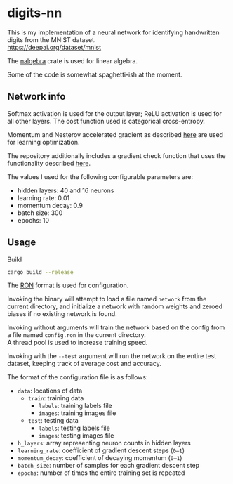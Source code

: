 # digits-nn

This is my implementation of a neural network for identifying
handwritten digits from the MNIST dataset.  
<https://deepai.org/dataset/mnist>

The [nalgebra](https://crates.io/crates/nalgebra) crate is
used for linear algebra.

Some of the code is somewhat spaghetti-ish at the moment.

## Network info

Softmax activation is used for the output layer; ReLU activation
is used for all other layers. The cost function used is categorical
cross-entropy.

Momentum and Nesterov accelerated gradient as described
[here](https://ruder.io/optimizing-gradient-descent/index.html)
are used for learning optimization.

The repository additionally includes a gradient check function
that uses the functionality described
[here](https://cs231n.github.io/neural-networks-3/#gradcheck).

The values I used for the following configurable parameters are:

* hidden layers: 40 and 16 neurons
* learning rate: 0.01
* momentum decay: 0.9
* batch size: 300
* epochs: 10

## Usage

Build

```bash
cargo build --release
```

The [RON](https://github.com/ron-rs/ron) format is used for
configuration.

Invoking the binary will attempt to load a file named `network` from
the current directory, and initialize a network with random weights
and zeroed biases if no existing network is found.

Invoking without arguments will train the network based on the config
from a file named `config.ron` in the current directory.  
A thread pool is used to increase training speed.

Invoking with the `--test` argument will run the network on the
entire test dataset, keeping track of average cost and accuracy.

The format of the configuration file is as follows:

* `data`: locations of data
  * `train`: training data
    * `labels`: training labels file
    * `images`: training images file
  * `test`: testing data
    * `labels`: testing labels file
    * `images`: testing images file
* `h_layers`: array representing neuron counts in hidden layers
* `learning_rate`: coefficient of gradient descent steps (`0–1`)
* `momentum_decay`: coefficient of decaying momentum (`0–1`)
* `batch_size`: number of samples for each gradient descent step
* `epochs`: number of times the entire training set is repeated
